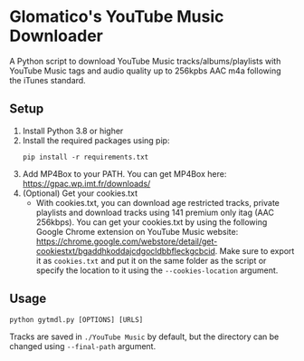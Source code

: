 # Glomatico's YouTube Music Downloader
A Python script to download YouTube Music tracks/albums/playlists with YouTube Music tags and audio quality up to 256kpbs AAC m4a following the iTunes standard.

## Setup
1. Install Python 3.8 or higher
2. Install the required packages using pip: 
    ```
    pip install -r requirements.txt
    ```
3. Add MP4Box to your PATH. You can get MP4Box here: https://gpac.wp.imt.fr/downloads/
5. (Optional) Get your cookies.txt
    * With cookies.txt, you can download age restricted tracks, private playlists and download tracks using 141 premium only itag (AAC 256kbps). You can get your cookies.txt by using the following Google Chrome extension on YouTube Music website: https://chrome.google.com/webstore/detail/get-cookiestxt/bgaddhkoddajcdgocldbbfleckgcbcid. Make sure to export it as `cookies.txt` and put it on the same folder as the script or specify the location to it using the `--cookies-location` argument.

## Usage
```
python gytmdl.py [OPTIONS] [URLS]
```
Tracks are saved in `./YouTube Music` by default, but the directory can be changed using `--final-path` argument.
